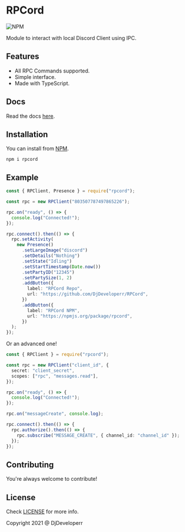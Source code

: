 # RPCord

![[NPM](https://npmjs.org/package/rpcord)](https://img.shields.io/npm/v/rpcord)

Module to interact with local Discord Client using IPC.

## Features

- All RPC Commands supported.
- Simple interface.
- Made with TypeScript.

## Docs

Read the docs [here](https://github.com/DjDeveloperr/RPCord/blob/gh-pages/modules.md).

## Installation

You can install from [NPM](https://npmjs.org/package/rpcord).

```
npm i rpcord
```

## Example

```ts
const { RPClient, Presence } = require("rpcord");

const rpc = new RPClient("803507787497865226");

rpc.on("ready", () => {
  console.log("Connected!");
});

rpc.connect().then(() => {
  rpc.setActivity(
    new Presence()
      .setLargeImage("discord")
      .setDetails("Nothing")
      .setState("Idling")
      .setStartTimestamp(Date.now())
      .setPartyID("12345")
      .setPartySize(1, 2)
      .addButton({
        label: "RPCord Repo",
        url: "https://github.com/DjDeveloperr/RPCord",
      })
      .addButton({
        label: "RPCord NPM",
        url: "https://npmjs.org/package/rpcord",
      })
  );
});
```

Or an advanced one!

```ts
const { RPClient } = require("rpcord");

const rpc = new RPClient("client_id", {
  secret: "client_secret",
  scopes: ["rpc", "messages.read"],
});

rpc.on("ready", () => {
  console.log("Connected!");
});

rpc.on("messageCreate", console.log);

rpc.connect().then(() => {
  rpc.authorize().then(() => {
    rpc.subscribe("MESSAGE_CREATE", { channel_id: "channel_id" });
  });
});
```

## Contributing

You're always welcome to contribute!

## License

Check [LICENSE](LICENSE) for more info.

Copyright 2021 @ DjDeveloperr
